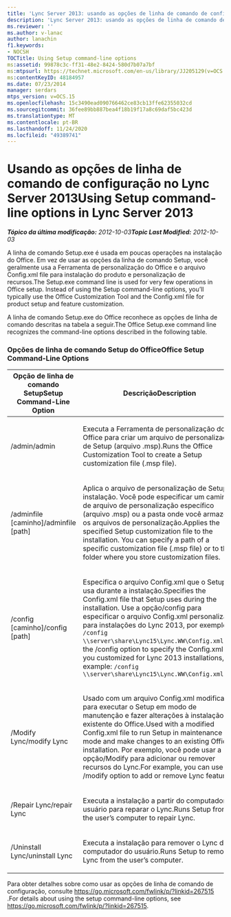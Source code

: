 ```yaml
---
title: 'Lync Server 2013: usando as opções de linha de comando de configuração'
description: 'Lync Server 2013: usando as opções de linha de comando de configuração.'
ms.reviewer: ''
ms.author: v-lanac
author: lanachin
f1.keywords:
- NOCSH
TOCTitle: Using Setup command-line options
ms:assetid: 99878c3c-ff31-48e2-8424-580d7b07a7bf
ms:mtpsurl: https://technet.microsoft.com/en-us/library/JJ205129(v=OCS.15)
ms:contentKeyID: 48184957
ms.date: 07/23/2014
manager: serdars
mtps_version: v=OCS.15
ms.openlocfilehash: 15c3490ead090766462ce83cb13ffe62355032cd
ms.sourcegitcommit: 36fee89bb887bea4f18b19f17a8c69daf5bc423d
ms.translationtype: MT
ms.contentlocale: pt-BR
ms.lasthandoff: 11/24/2020
ms.locfileid: "49389741"
---
```

# <a name="using-setup-command-line-options-in-lync-server-2013"></a><span data-ttu-id="dc82d-103">Usando as opções de linha de comando de configuração no Lync Server 2013</span><span class="sxs-lookup"><span data-stu-id="dc82d-103">Using Setup command-line options in Lync Server 2013</span></span>

<div data-xmlns="http://www.w3.org/1999/xhtml">

<div class="topic" data-xmlns="http://www.w3.org/1999/xhtml" data-msxsl="urn:schemas-microsoft-com:xslt" data-cs="https://msdn.microsoft.com/">

<div data-asp="https://msdn2.microsoft.com/asp">



</div>

<div id="mainSection">

<div id="mainBody"><span data-ttu-id="dc82d-104">

<span> </span></span><span class="sxs-lookup"><span data-stu-id="dc82d-104">

<span> </span></span></span>

<span data-ttu-id="dc82d-105">_**Tópico da última modificação:** 2012-10-03_</span><span class="sxs-lookup"><span data-stu-id="dc82d-105">_**Topic Last Modified:** 2012-10-03_</span></span>

<span data-ttu-id="dc82d-p101">A linha de comando Setup.exe é usada em poucas operações na instalação do Office. Em vez de usar as opções da linha de comando Setup, você geralmente usa a Ferramenta de personalização do Office e o arquivo Config.xml file para instalação do produto e personalização de recursos.</span><span class="sxs-lookup"><span data-stu-id="dc82d-p101">The Setup.exe command line is used for very few operations in Office setup. Instead of using the Setup command-line options, you’ll typically use the Office Customization Tool and the Config.xml file for product setup and feature customization.</span></span>

<span data-ttu-id="dc82d-108">A linha de comando Setup.exe do Office reconhece as opções de linha de comando descritas na tabela a seguir.</span><span class="sxs-lookup"><span data-stu-id="dc82d-108">The Office Setup.exe command line recognizes the command-line options described in the following table.</span></span>

### <a name="office-setup-command-line-options"></a><span data-ttu-id="dc82d-109">Opções de linha de comando Setup do Office</span><span class="sxs-lookup"><span data-stu-id="dc82d-109">Office Setup Command-Line Options</span></span>

<table>
<colgroup>
<col style="width: 50%" />
<col style="width: 50%" />
</colgroup>
<thead>
<tr class="header">
<th><span data-ttu-id="dc82d-110">Opção de linha de comando Setup</span><span class="sxs-lookup"><span data-stu-id="dc82d-110">Setup Command-Line Option</span></span></th>
<th><span data-ttu-id="dc82d-111">Descrição</span><span class="sxs-lookup"><span data-stu-id="dc82d-111">Description</span></span></th>
</tr>
</thead>
<tbody>
<tr class="odd">
<td><p><span data-ttu-id="dc82d-112">/admin</span><span class="sxs-lookup"><span data-stu-id="dc82d-112">/admin</span></span></p></td>
<td><p><span data-ttu-id="dc82d-113">Executa a Ferramenta de personalização do Office para criar um arquivo de personalização de Setup (arquivo .msp).</span><span class="sxs-lookup"><span data-stu-id="dc82d-113">Runs the Office Customization Tool to create a Setup customization file (.msp file).</span></span></p></td>
</tr>
<tr class="even">
<td><p><span data-ttu-id="dc82d-114">/adminfile [caminho]</span><span class="sxs-lookup"><span data-stu-id="dc82d-114">/adminfile [path]</span></span></p></td>
<td><p><span data-ttu-id="dc82d-p102">Aplica o arquivo de personalização de Setup à instalação. Você pode especificar um caminho de arquivo de personalização específico (arquivo .msp) ou a pasta onde você armazena os arquivos de personalização.</span><span class="sxs-lookup"><span data-stu-id="dc82d-p102">Applies the specified Setup customization file to the installation. You can specify a path of a specific customization file (.msp file) or to the folder where you store customization files.</span></span></p></td>
</tr>
<tr class="odd">
<td><p><span data-ttu-id="dc82d-117">/config [caminho]</span><span class="sxs-lookup"><span data-stu-id="dc82d-117">/config [path]</span></span></p></td>
<td><p><span data-ttu-id="dc82d-118">Especifica o arquivo Config.xml que o Setup usa durante a instalação.</span><span class="sxs-lookup"><span data-stu-id="dc82d-118">Specifies the Config.xml file that Setup uses during the installation.</span></span> <span data-ttu-id="dc82d-119">Use a opção/config para especificar o arquivo Config.xml personalizado para instalações do Lync 2013, por exemplo: <code>/config \\server\share\Lync15\Lync.WW\Config.xml</code></span><span class="sxs-lookup"><span data-stu-id="dc82d-119">Use the /config option to specify the Config.xml file you customized for Lync 2013 installations, for example: <code>/config \\server\share\Lync15\Lync.WW\Config.xml</code></span></span></p></td>
</tr>
<tr class="even">
<td><p><span data-ttu-id="dc82d-120">/Modify Lync</span><span class="sxs-lookup"><span data-stu-id="dc82d-120">/modify Lync</span></span></p></td>
<td><p><span data-ttu-id="dc82d-121">Usado com um arquivo Config.xml modificado para executar o Setup em modo de manutenção e fazer alterações à instalação existente do Office.</span><span class="sxs-lookup"><span data-stu-id="dc82d-121">Used with a modified Config.xml file to run Setup in maintenance mode and make changes to an existing Office installation.</span></span> <span data-ttu-id="dc82d-122">Por exemplo, você pode usar a opção/Modify para adicionar ou remover recursos do Lync.</span><span class="sxs-lookup"><span data-stu-id="dc82d-122">For example, you can use the /modify option to add or remove Lync features.</span></span></p></td>
</tr>
<tr class="odd">
<td><p><span data-ttu-id="dc82d-123">/Repair Lync</span><span class="sxs-lookup"><span data-stu-id="dc82d-123">/repair Lync</span></span></p></td>
<td><p><span data-ttu-id="dc82d-124">Executa a instalação a partir do computador do usuário para reparar o Lync.</span><span class="sxs-lookup"><span data-stu-id="dc82d-124">Runs Setup from the user’s computer to repair Lync.</span></span></p></td>
</tr>
<tr class="even">
<td><p><span data-ttu-id="dc82d-125">/Uninstall Lync</span><span class="sxs-lookup"><span data-stu-id="dc82d-125">/uninstall Lync</span></span></p></td>
<td><p><span data-ttu-id="dc82d-126">Executa a instalação para remover o Lync do computador do usuário.</span><span class="sxs-lookup"><span data-stu-id="dc82d-126">Runs Setup to remove Lync from the user’s computer.</span></span></p></td>
</tr>
</tbody>
</table>


<span data-ttu-id="dc82d-127">Para obter detalhes sobre como usar as opções de linha de comando de configuração, consulte <https://go.microsoft.com/fwlink/p/?linkid=267515> .</span><span class="sxs-lookup"><span data-stu-id="dc82d-127">For details about using the setup command-line options, see <https://go.microsoft.com/fwlink/p/?linkid=267515>.</span></span>

<span data-ttu-id="dc82d-128"></div>

<span> </span>

</div>

</div>

</span><span class="sxs-lookup"><span data-stu-id="dc82d-128"></div>

<span> </span>

</div>

</div>

</span></span></div>

